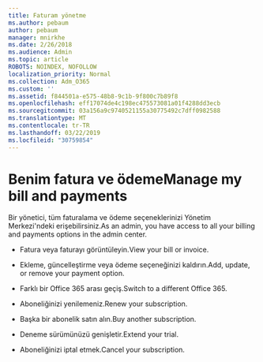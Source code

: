 ```yaml
---
title: Faturam yönetme
ms.author: pebaum
author: pebaum
manager: mnirkhe
ms.date: 2/26/2018
ms.audience: Admin
ms.topic: article
ROBOTS: NOINDEX, NOFOLLOW
localization_priority: Normal
ms.collection: Adm_O365
ms.custom: ''
ms.assetid: f844501a-e575-48b8-9c1b-9f800c7b89f8
ms.openlocfilehash: eff17074de4c198ec475573081a01f4288dd3ecb
ms.sourcegitcommit: 03a156a9c9740521155a30775492c7dff0982588
ms.translationtype: MT
ms.contentlocale: tr-TR
ms.lasthandoff: 03/22/2019
ms.locfileid: "30759854"
---
```

# <a name="manage-my-bill-and-payments"></a><span data-ttu-id="fe244-102">Benim fatura ve ödeme</span><span class="sxs-lookup"><span data-stu-id="fe244-102">Manage my bill and payments</span></span>

<span data-ttu-id="fe244-103">Bir yönetici, tüm faturalama ve ödeme seçeneklerinizi Yönetim Merkezi'ndeki erişebilirsiniz.</span><span class="sxs-lookup"><span data-stu-id="fe244-103">As an admin, you have access to all your billing and payments options in the admin center.</span></span>
  
- <span data-ttu-id="fe244-104">Fatura veya faturayı görüntüleyin.</span><span class="sxs-lookup"><span data-stu-id="fe244-104">View your bill or invoice.</span></span>
    
- <span data-ttu-id="fe244-105">Ekleme, güncelleştirme veya ödeme seçeneğinizi kaldırın.</span><span class="sxs-lookup"><span data-stu-id="fe244-105">Add, update, or remove your payment option.</span></span>
    
- <span data-ttu-id="fe244-106">Farklı bir Office 365 arası geçiş.</span><span class="sxs-lookup"><span data-stu-id="fe244-106">Switch to a different Office 365.</span></span>
    
- <span data-ttu-id="fe244-107">Aboneliğinizi yenilemeniz.</span><span class="sxs-lookup"><span data-stu-id="fe244-107">Renew your subscription.</span></span>
    
- <span data-ttu-id="fe244-108">Başka bir abonelik satın alın.</span><span class="sxs-lookup"><span data-stu-id="fe244-108">Buy another subscription.</span></span>
    
- <span data-ttu-id="fe244-109">Deneme sürümünüzü genişletir.</span><span class="sxs-lookup"><span data-stu-id="fe244-109">Extend your trial.</span></span>
    
- <span data-ttu-id="fe244-110">Aboneliğinizi iptal etmek.</span><span class="sxs-lookup"><span data-stu-id="fe244-110">Cancel your subscription.</span></span>
    

